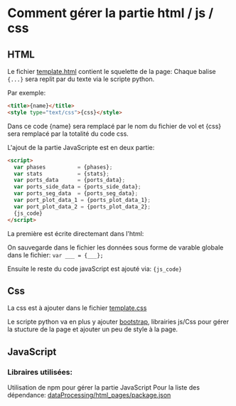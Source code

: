 # Comment gérer la partie html / js / css 

## HTML



Le fichier [template.html](https://github.com/YuanxiangFranck/PIE_ISAE_Essais_Vol/blob/master/dataProcessing/html_page/template.html) contient le squelette de la page:
Chaque balise `{...}` sera replit par du texte via le scripte python.

Par exemple:
```html
<title>{name}</title>
<style type="text/css">{css}</style>
```
Dans ce code {name} sera remplacé par le nom du fichier de vol
et {css} sera remplacé par la totalité du code css.

L'ajout de la partie JavaScripte est en deux partie:

```html
<script>
  var phases          = {phases};
  var stats           = {stats};
  var ports_data      = {ports_data};
  var ports_side_data = {ports_side_data};
  var ports_seg_data  = {ports_seg_data};
  var port_plot_data_1 = {ports_plot_data_1};
  var port_plot_data_2 = {ports_plot_data_2};
  {js_code}
</script>
```

La première est écrite directemant dans l'html:

On sauvegarde dans le fichier les données sous forme de varable globale dans le fichier: `var ___ = {___};`

Ensuite le reste du code javaScript est ajouté via: `{js_code}`

## Css

La css est à ajouter dans le fichier [template.css](https://github.com/YuanxiangFranck/PIE_ISAE_Essais_Vol/blob/master/dataProcessing/html_page/template.css)

Le scripte python va en plus y ajouter [bootstrap](http://getbootstrap.com/), librairies js/Css pour gérer 
la stucture de la page et ajouter un peu de style à la page. 

## JavaScript

### Libraires utilisées:

Utilisation de npm pour gérer la partie JavaScript
Pour la liste des dépendance: [dataProcessing/html_pages/package.json](https://github.com/YuanxiangFranck/PIE_ISAE_Essais_Vol/blob/master/dataProcessing/html_pages/package.json)
